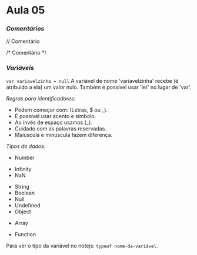 # Aula 05

### _Comentários_

// Comentário

/*
    Comentário
*/

### _Variáveis_

`var variavelzinha = null`          A variável de nome 'variavelzinha' recebe (é atribuido a ela) um valor nulo. Também é possível usar 'let' no lugar de 'var'.

*Regras para identificadores:*

* Podem começar com: (Letras, $ ou _).
* É possível usar acento e símbolo. 
* Ao invés de espaço usamos (_).
* Cuidado com as palavras reservadas.
* Maiúscula e minúscula fazem diferença.

*Tipos de dados:*

* Number        
- Infinity
- NaN
* String
* Boolean
* Null
* Undefined
* Object
- Array
* Function

Para ver o tipo da variável no notejs: `typeof nome-da-variável`.